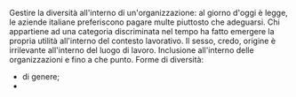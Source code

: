 Gestire la diversità all'interno di un'organizzazione: al giorno d'oggi è legge, le aziende italiane preferiscono pagare multe piuttosto che adeguarsi.
Chi appartiene ad una categoria discriminata nel tempo ha fatto emergere la propria utilità all'interno del contesto lavorativo. Il sesso, credo, origine è irrilevante all'interno del luogo di lavoro. Inclusione all'interno delle organizzazioni e fino a che punto.
Forme di diversità:
- di genere;
- 